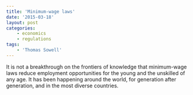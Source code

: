 ```yaml
---
title: 'Minimum-wage laws'
date: '2015-03-18'
layout: post
categories:
    - economics
    - regulations
tags:
    - 'Thomas Sowell'
---
```


It is not a breakthrough on the frontiers of knowledge that minimum-wage laws reduce employment opportunities for the young and the unskilled of any age. It has been happening around the world, for generation after generation, and in the most diverse countries.
